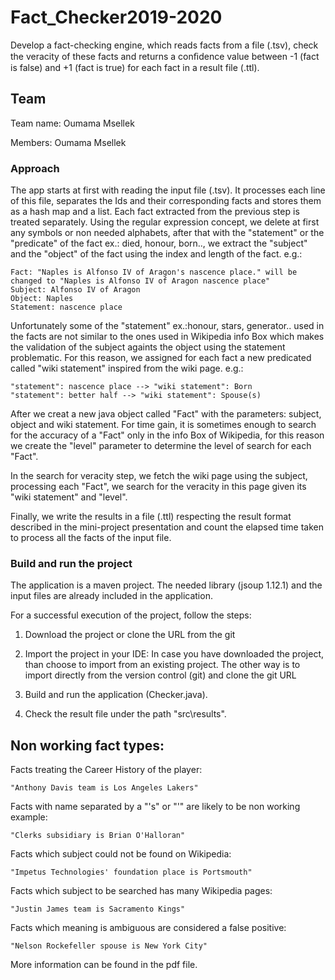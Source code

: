 # Fact_Checker2019-2020

Develop a fact-checking engine, which reads facts from a file (.tsv), check the veracity of these facts and returns a conﬁdence value between -1 (fact is false) and +1 (fact is true) for each fact in a result file (.ttl).

## Team
Team name: Oumama Msellek

Members: Oumama Msellek

### Approach

The app starts at first with reading the input file (.tsv). It processes each line of this file, separates the Ids and their corresponding facts and stores them as a hash map and a list.
Each fact extracted from the previous step is treated separately. Using the regular expression concept, we delete at first any symbols or non needed alphabets, after that with the "statement" or the "predicate" of the fact ex.: died, honour, born.., we extract the "subject" and the "object" of the fact using the index and length of the fact.
e.g.:
```
Fact: "Naples is Alfonso IV of Aragon's nascence place." will be changed to "Naples is Alfonso IV of Aragon nascence place"
Subject: Alfonso IV of Aragon
Object: Naples
Statement: nascence place
```
Unfortunately some of the "statement" ex.:honour, stars, generator.. used in the facts are not similar to the ones used in Wikipedia info Box which makes the validation of the subject againts the object using the statement problematic. For this reason, we assigned for each fact a new predicated called "wiki statement" inspired from the wiki page.
e.g.:
```
"statement": nascence place --> "wiki statement": Born
"statement": better half --> "wiki statement": Spouse(s)
```
After we creat a new java object called "Fact" with the parameters: subject, object and wiki statement. For time gain, it is sometimes enough to search for the accuracy of a "Fact" only in the info Box of Wikipedia, for this reason we create the "level" parameter to determine the level of search for each "Fact". 

In the search for veracity step, we fetch the wiki page using the subject, processing each "Fact", we search for the veracity in this page given its "wiki statement" and "level". 

Finally, we write the results in a file (.ttl) respecting the result format described in the mini-project presentation and count the elapsed time taken to process all the facts of the input file.
### Build and run the project

The application is a maven project. The needed library (jsoup 1.12.1) and the input files are already included in the application.

For a successful execution of the project, follow the steps:

1. Download the project or clone the URL from the git 

2. Import the project in your IDE: In case you have downloaded the project, than choose to import from an existing project. The other      way is to import directly from the version control (git) and clone the git URL 

3. Build and run the application (Checker.java).

4. Check the result file under the path "src\results". 

## Non working fact types:

Facts treating the Career History of the player:
```
"Anthony Davis team is Los Angeles Lakers"
```
Facts with name separated by a "'s" or "'" are likely to be non working example:
```
"Clerks subsidiary is Brian O'Halloran"
```
Facts which subject could not be found on Wikipedia:
```
"Impetus Technologies' foundation place is Portsmouth" 
```
Facts which subject to be searched has many Wikipedia pages:
```
"Justin James team is Sacramento Kings" 
```
Facts which meaning is ambiguous are considered a false positive:
```
"Nelson Rockefeller spouse is New York City"

```

More information can be found in the pdf file.
